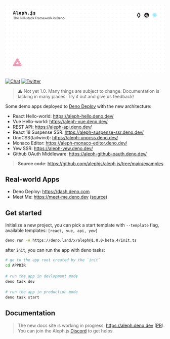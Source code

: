 [![Aleph.js: The Full-stack Framework in Deno.](.github/poster.svg)](https://alephjs.org)

<p>
  <a href="https://discord.gg/pWGdS7sAqD"><img src="https://img.shields.io/discord/775256646821085215?color=%23008181&label=Chat&labelColor=%23111&logo=discord&logoColor=%23aaaaaa" alt="Chat"></a>
  <a href="https://twitter.com/intent/follow?screen_name=alephjs"><img src="https://img.shields.io/twitter/follow/alephjs?style=social" alt="Twitter"></a>
</p>

> ⚠️ Not yet 1.0. Many things are subject to change. Documentation is lacking in many places. Try it out and give us
> feedback!

Some demo apps deployed to [Deno Deploy](https://deno.com/deploy) with the new architecture:

- React Hello-world: https://aleph-hello.deno.dev/
- Vue Hello-world: https://aleph-vue.deno.dev/
- REST API: https://aleph-api.deno.dev/
- React 18 Suspense SSR: https://aleph-suspense-ssr.deno.dev/
- UnoCSS(tailwind): https://aleph-unocss.deno.dev/
- Monaco Editor: https://aleph-monaco-editor.deno.dev/
- Yew SSR: https://aleph-yew.deno.dev/
- Github OAuth Middleware: https://aleph-github-oauth.deno.dev/

> **Source code**: https://github.com/alephjs/aleph.js/tree/main/examples

## Real-world Apps

- Deno Deploy: https://dash.deno.com
- Meet Me: https://meet-me.deno.dev ([source](https://github.com/denoland/meet-me))

## Get started

Initialize a new project, you can pick a start template with `--template` flag, available templates:
`[react, vue, api, yew]`

```bash
deno run -A https://deno.land/x/aleph@1.0.0-beta.4/init.ts
```

after `init`, you can run the app with deno tasks:

```bash
# go to the app root created by the `init`
cd APPDIR

# run the app in devlopment mode
deno task dev

# run the app in production mode
deno task start
```

## Documentation

> The new docs site is working in progress: https://aleph.deno.dev
> ([PR](https://github.com/alephjs/alephjs.org/pull/58)). You can join the Aleph.js
> [Discord](https://discord.com/invite/pWGdS7sAqD) to get helps.
